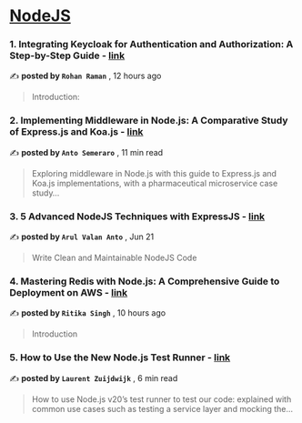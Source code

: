 
<h1><a href=https://medium.com/tag/nodejs/recommended target="_blank" rel="noopener noreferrer">NodeJS</a></h1>
<h3>1. Integrating Keycloak for Authentication and Authorization: A Step-by-Step Guide - <a href=https://medium.com/@rohanraman6/integrating-keycloak-for-authentication-and-authorization-a-step-by-step-guide-72bd382a2bd1?source=tag_recommended_feed---------0-84----------nodejs----------d9b2602f_fe08_4980_a875_487d0721578f------- target="_blank" rel="noopener noreferrer">link</a></h3>

✍️ **posted by `Rohan Raman`** <date> , 12 hours ago</date>

<blockquote>Introduction:</blockquote>

<h3>2. Implementing Middleware in Node.js: A Comparative Study of Express.js and Koa.js - <a href=https://medium.com/bitsrc/implementing-middleware-in-node-js-a-comparative-study-of-express-js-and-koa-js-a93f2ebd867c?source=tag_recommended_feed---------1-107----------nodejs----------d9b2602f_fe08_4980_a875_487d0721578f------- target="_blank" rel="noopener noreferrer">link</a></h3>

✍️ **posted by `Anto Semeraro`** <date> , 11 min read</date>

<blockquote>Exploring middleware in Node.js with this guide to Express.js and Koa.js implementations, with a pharmaceutical microservice case study…</blockquote>

<h3>3. 5 Advanced NodeJS Techniques with ExpressJS - <a href=https://medium.com/@arulvalananto/5-advanced-nodejs-techniques-6ac0b7b024a8?source=tag_recommended_feed---------2-85----------nodejs----------d9b2602f_fe08_4980_a875_487d0721578f------- target="_blank" rel="noopener noreferrer">link</a></h3>

✍️ **posted by `Arul Valan Anto`** <date> , Jun 21</date>

<blockquote>Write Clean and Maintainable NodeJS Code</blockquote>

<h3>4. Mastering Redis with Node.js: A Comprehensive Guide to Deployment on AWS - <a href=https://medium.com/@ritikaxx/mastering-redis-with-node-js-a-comprehensive-guide-to-deployment-on-aws-67a5f1a4d1e8?source=tag_recommended_feed---------3-84----------nodejs----------d9b2602f_fe08_4980_a875_487d0721578f------- target="_blank" rel="noopener noreferrer">link</a></h3>

✍️ **posted by `Ritika Singh`** <date> , 10 hours ago</date>

<blockquote>Introduction</blockquote>

<h3>5. How to Use the New Node.js Test Runner - <a href=https://medium.com/bitsrc/how-to-use-the-new-node-js-test-runner-3a347289732?source=tag_recommended_feed---------4-107----------nodejs----------d9b2602f_fe08_4980_a875_487d0721578f------- target="_blank" rel="noopener noreferrer">link</a></h3>

✍️ **posted by `Laurent Zuijdwijk`** <date> , 6 min read</date>

<blockquote>How to use Node.js v20’s test runner to test our code: explained with common use cases such as testing a service layer and mocking the…</blockquote>

